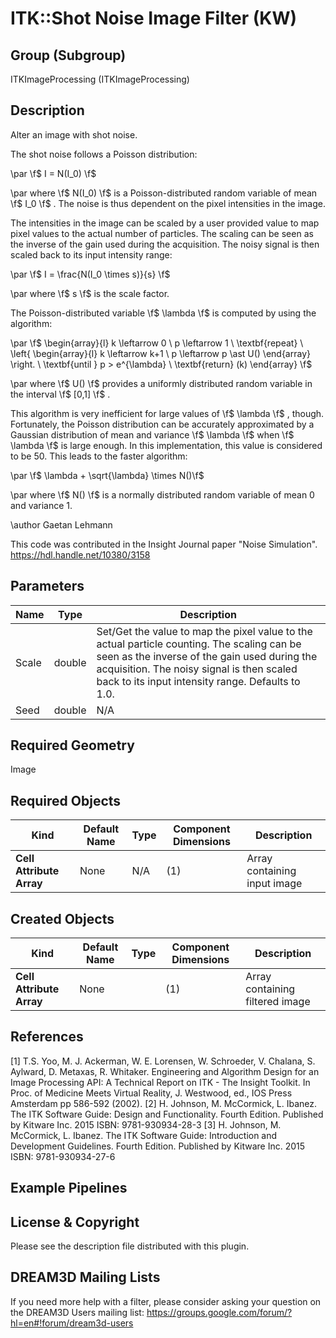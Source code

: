 # ITK::Shot Noise Image Filter (KW)  #


## Group (Subgroup) ##

ITKImageProcessing (ITKImageProcessing)

## Description ##

Alter an image with shot noise.

The shot noise follows a Poisson distribution:

\par
\f$ I = N(I_0) \f$

\par
where \f$ N(I_0) \f$ is a Poisson-distributed random variable of mean \f$ I_0 \f$ . The noise is thus dependent on the pixel intensities in the image.

The intensities in the image can be scaled by a user provided value to map pixel values to the actual number of particles. The scaling can be seen as the inverse of the gain used during the acquisition. The noisy signal is then scaled back to its input intensity range:

\par
\f$ I = \frac{N(I_0 \times s)}{s} \f$

\par
where \f$ s \f$ is the scale factor.

The Poisson-distributed variable \f$ \lambda \f$ is computed by using the algorithm:

\par
\f$ \begin{array}{l} k \leftarrow 0 \\ p \leftarrow 1 \\ \textbf{repeat} \\ \left\{ \begin{array}{l} k \leftarrow k+1 \\ p \leftarrow p \ast U() \end{array} \right. \\ \textbf{until } p > e^{\lambda} \\ \textbf{return} (k) \end{array} \f$

\par
where \f$ U() \f$ provides a uniformly distributed random variable in the interval \f$ [0,1] \f$ .

This algorithm is very inefficient for large values of \f$ \lambda \f$ , though. Fortunately, the Poisson distribution can be accurately approximated by a Gaussian distribution of mean and variance \f$ \lambda \f$ when \f$ \lambda \f$ is large enough. In this implementation, this value is considered to be 50. This leads to the faster algorithm:

\par
\f$ \lambda + \sqrt{\lambda} \times N()\f$

\par
where \f$ N() \f$ is a normally distributed random variable of mean 0 and variance 1.

\author Gaetan Lehmann

This code was contributed in the Insight Journal paper "Noise
Simulation". https://hdl.handle.net/10380/3158

## Parameters ##

| Name | Type | Description |
|------|------|-------------|
| Scale | double| Set/Get the value to map the pixel value to the actual particle counting. The scaling can be seen as the inverse of the gain used during the acquisition. The noisy signal is then scaled back to its input intensity range. Defaults to 1.0. |
| Seed | double| N/A |


## Required Geometry ##

Image

## Required Objects ##

| Kind | Default Name | Type | Component Dimensions | Description |
|------|--------------|------|----------------------|-------------|
| **Cell Attribute Array** | None | N/A | (1)  | Array containing input image

## Created Objects ##

| Kind | Default Name | Type | Component Dimensions | Description |
|------|--------------|------|----------------------|-------------|
| **Cell Attribute Array** | None |  | (1)  | Array containing filtered image

## References ##

[1] T.S. Yoo, M. J. Ackerman, W. E. Lorensen, W. Schroeder, V. Chalana, S. Aylward, D. Metaxas, R. Whitaker. Engineering and Algorithm Design for an Image Processing API: A Technical Report on ITK - The Insight Toolkit. In Proc. of Medicine Meets Virtual Reality, J. Westwood, ed., IOS Press Amsterdam pp 586-592 (2002). 
[2] H. Johnson, M. McCormick, L. Ibanez. The ITK Software Guide: Design and Functionality. Fourth Edition. Published by Kitware Inc. 2015 ISBN: 9781-930934-28-3
[3] H. Johnson, M. McCormick, L. Ibanez. The ITK Software Guide: Introduction and Development Guidelines. Fourth Edition. Published by Kitware Inc. 2015 ISBN: 9781-930934-27-6

## Example Pipelines ##



## License & Copyright ##

Please see the description file distributed with this plugin.

## DREAM3D Mailing Lists ##

If you need more help with a filter, please consider asking your question on the DREAM3D Users mailing list:
https://groups.google.com/forum/?hl=en#!forum/dream3d-users
